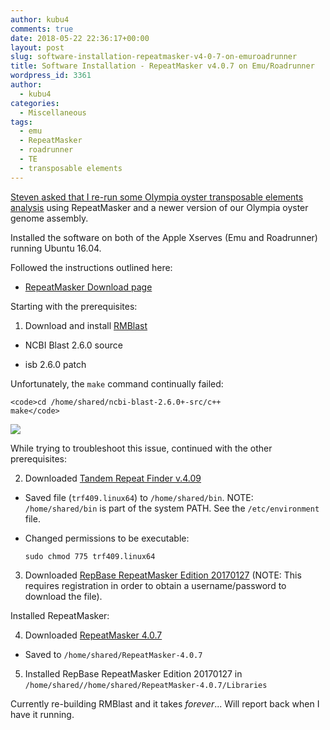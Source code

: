 ```yaml
---
author: kubu4
comments: true
date: 2018-05-22 22:36:17+00:00
layout: post
slug: software-installation-repeatmasker-v4-0-7-on-emuroadrunner
title: Software Installation - RepeatMasker v4.0.7 on Emu/Roadrunner
wordpress_id: 3361
author:
  - kubu4
categories:
  - Miscellaneous
tags:
  - emu
  - RepeatMasker
  - roadrunner
  - TE
  - transposable elements
---
```


[Steven asked that I re-run some Olympia oyster transposable elements analysis](https://github.com/RobertsLab/resources/issues/265) using RepeatMasker and a newer version of our Olympia oyster genome assembly.

Installed the software on both of the Apple Xserves (Emu and Roadrunner) running Ubuntu 16.04.

Followed the instructions outlined here:





  * [RepeatMasker Download page](https://www.repeatmasker.org/RMDownload.html)



Starting with the prerequisites:

1. Download and install [RMBlast](https://www.repeatmasker.org/RMBlast.html)





  * NCBI Blast 2.6.0 source



  * isb 2.6.0 patch






Unfortunately, the `make` command continually failed:


    
    <code>cd /home/shared/ncbi-blast-2.6.0+-src/c++
    make</code>



![](https://owl.fish.washington.edu/Athaliana/20180522_repeatmasker_make_error_01.png)

While trying to troubleshoot this issue, continued with the other prerequisites:

2. Downloaded [Tandem Repeat Finder v.4.09](https://tandem.bu.edu/trf/trf.download.html)





  * Saved file (`trf409.linux64`) to `/home/shared/bin`. NOTE: `/home/shared/bin` is part of the system PATH. See the `/etc/environment` file.



  * Changed permissions to be executable:





    
    <code>sudo chmod 775 trf409.linux64</code>





3. Downloaded [RepBase RepeatMasker Edition 20170127](https://www.girinst.org/server/RepBase/index.php) (NOTE: This requires registration in order to obtain a username/password to download the file).

Installed RepeatMasker:

4. Downloaded [RepeatMasker 4.0.7](https://www.repeatmasker.org/RMDownload.html)





  * Saved to `/home/shared/RepeatMasker-4.0.7`



5. Installed RepBase RepeatMasker Edition 20170127 in `/home/shared//home/shared/RepeatMasker-4.0.7/Libraries`

Currently re-building RMBlast and it takes _forever_... Will report back when I have it running.
